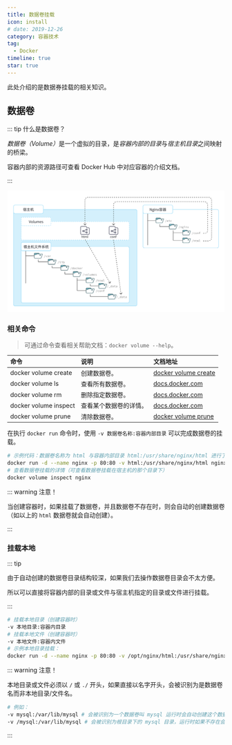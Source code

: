 ```yaml
---
title: 数据卷挂载
icon: install
# date: 2019-12-26
category: 容器技术
tag:
  - Docker
timeline: true
star: true
---
```


此处介绍的是数据券挂载的相关知识。

<!-- more -->

## 数据卷

::: tip 什么是数据卷？

<i>数据卷（Volume）</i>是一个虚拟的目录，是<i>容器内部的目录</i>与<i>宿主机目录</i>之间映射的桥梁。

容器内部的资源路径可查看 Docker Hub 中对应容器的介绍文档。

:::

![数据卷介绍](../assets/数据卷介绍.png)

### 相关命令

> 可通过命令查看相关帮助文档：`docker volume --help`。

| 命令                  | 说明                   | 文档地址                                                     |
| :-------------------- | :--------------------- | :----------------------------------------------------------- |
| docker volume create  | 创建数据卷。           | [docker volume create](https://docs.docker.com/engine/reference/commandline/volume_create/) |
| docker volume ls      | 查看所有数据卷。       | [docs.docker.com](https://docs.docker.com/engine/reference/commandline/volume_ls/) |
| docker volume rm      | 删除指定数据卷。       | [docs.docker.com](https://docs.docker.com/engine/reference/commandline/volume_prune/) |
| docker volume inspect | 查看某个数据卷的详情。 | [docs.docker.com](https://docs.docker.com/engine/reference/commandline/volume_inspect/) |
| docker volume prune   | 清除数据卷。           | [docker volume prune](https://docs.docker.com/engine/reference/commandline/volume_prune/) |

在执行 `docker run` 命令时，使用 `-v 数据卷名称:容器内部目录` 可以完成数据卷的挂载。

```bash
# 示例代码：数据卷名称为 html 与容器内部目录 html:/usr/share/nginx/html 进行了挂载
docker run -d --name nginx -p 80:80 -v html:/usr/share/nginx/html nginx:1.23.3
# 查看数据卷挂载的详情（可查看数据卷挂载在宿主机的那个目录下）
docker volume inspect nginx
```

::: warning 注意！

当创建容器时，如果挂载了数据卷，并且数据卷不存在时，则会自动的创建数据卷（如以上的 `html` 数据卷就会自动创建）。 

:::

### 挂载本地

::: tip

由于自动创建的数据卷目录结构较深，如果我们去操作数据卷目录会不太方便。

所以可以直接将容器内部的目录或文件与宿主机指定的目录或文件进行挂载。

:::

```bash
# 挂载本地目录（创建容器时）
-v 本地目录:容器内目录
# 挂载本地文件（创建容器时）
-v 本地文件:容器内文件
# 示例本地目录挂载：
docker run -d --name nginx -p 80:80 -v /opt/nginx/html:/usr/share/nginx/html nginx:1.23.3
```

::: warning 注意！

本地目录或文件必须以 `/` 或 `./` 开头，如果直接以名字开头，会被识别为是数据卷名而非本地目录/文件名。

```bash
# 例如：
-v mysql:/var/lib/mysql # 会被识别为一个数据卷叫 mysql 运行时会自动创建这个数据卷
-v /mysql:/var/lib/mysql # 会被识别为根目录下的 mysql 目录，运行时如果不存在会创建该目录
```

:::
